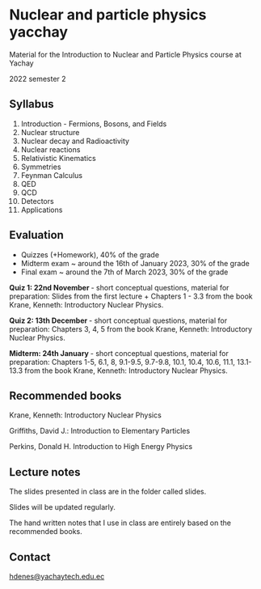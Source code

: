 # Nuclear and particle physics yacchay

Material for the Introduction to Nuclear and Particle Physics course at Yachay

2022 semester 2

## Syllabus

1. Introduction - Fermions, Bosons, and Fields	
2. Nuclear structure
3. Nuclear decay and Radioactivity
4. Nuclear reactions
5. Relativistic Kinematics 
6. Symmetries
7. Feynman Calculus	
8. QED
9. QCD
10. Detectors 
11. Applications

## Evaluation

- Quizzes (+Homework), 40% of the grade
- Midterm exam ~ around the 16th of January 2023, 30% of the grade 
- Final exam ~ around the 7th of March 2023, 30% of the grade

<b> Quiz 1: 22nd November </b> - short conceptual questions, material for preparation: Slides from the first lecture + Chapters 1 - 3.3 from the book Krane, Kenneth: Introductory Nuclear Physics.

<b> Quiz 2: 13th December </b> - short conceptual questions, material for preparation: Chapters 3, 4, 5 from the book Krane, Kenneth: Introductory Nuclear Physics.

<b> Midterm: 24th January </b> - short conceptual questions, material for preparation: Chapters 1-5, 6.1, 8, 9.1-9.5, 9.7-9.8, 10.1, 10.4, 10.6, 11.1, 13.1-13.3 from the book Krane, Kenneth: Introductory Nuclear Physics.

## Recommended books

Krane, Kenneth: Introductory Nuclear Physics

Griffiths, David J.: Introduction to Elementary Particles

Perkins, Donald H. Introduction to High Energy Physics

## Lecture notes
The slides presented in class are in the folder called slides.

Slides will be updated regularly.

The hand written notes that I use in class are entirely based on the recommended books.

## Contact
hdenes@yachaytech.edu.ec
